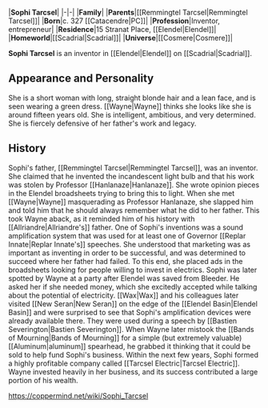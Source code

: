 |**Sophi Tarcsel**|
|-|-|
|**Family**|
|**Parents**|[[Remmingtel Tarcsel\|Remmingtel Tarcsel]]|
|**Born**|c. 327 [[Catacendre\|PC]]|
|**Profession**|Inventor, entrepreneur|
|**Residence**|15 Stranat Place, [[Elendel\|Elendel]]|
|**Homeworld**|[[Scadrial\|Scadrial]]|
|**Universe**|[[Cosmere\|Cosmere]]|

**Sophi Tarcsel** is an inventor in [[Elendel\|Elendel]] on [[Scadrial\|Scadrial]].

## Appearance and Personality
She is a short woman with long, straight blonde hair and a lean face, and is seen wearing a green dress. [[Wayne\|Wayne]] thinks she looks like she is around fifteen years old. She is intelligent, ambitious, and very determined. She is fiercely defensive of her father's work and legacy.

## History
Sophi's father, [[Remmingtel Tarcsel\|Remmingtel Tarcsel]], was an inventor. She claimed that he invented the incandescent light bulb and that his work was stolen by Professor [[Hanlanaze\|Hanlanaze]]. She wrote opinion pieces in the Elendel broadsheets trying to bring this to light. When she met [[Wayne\|Wayne]] masquerading as Professor Hanlanaze, she slapped him and told him that he should always remember what he did to her father. This took Wayne aback, as it reminded him of his history with [[Allriandre\|Allriandre's]] father.
One of Sophi's inventions was a sound amplification system that was used for at least one of Governor [[Replar Innate\|Replar Innate's]] speeches.
She understood that marketing was as important as inventing in order to be successful, and was determined to succeed where her father had failed. To this end, she placed ads in the broadsheets looking for people willing to invest in electrics. Sophi was later spotted by Wayne at a party after Elendel was saved from Bleeder. He asked her if she needed money, which she excitedly accepted while talking about the potential of electricity.
[[Wax\|Wax]] and his colleagues later visited [[New Seran\|New Seran]] on the edge of the [[Elendel Basin\|Elendel Basin]] and were surprised to see that Sophi's amplification devices were already available there. They were used during a speech by [[Bastien Severington\|Bastien Severington]]. When Wayne later mistook the [[Bands of Mourning\|Bands of Mourning]] for a simple (but extremely valuable) [[Aluminum\|aluminum]] spearhead, he grabbed it thinking that it could be sold to help fund Sophi's business.
Within the next few years, Sophi formed a highly profitable company called [[Tarcsel Electric\|Tarcsel Electric]]. Wayne invested heavily in her business, and its success contributed a large portion of his wealth.



https://coppermind.net/wiki/Sophi_Tarcsel